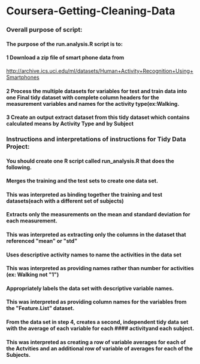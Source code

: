 # Coursera-Getting-Cleaning-Data
### Overall purpose of script:
#### The purpose of the run.analysis.R script is to:
#### 1 Download a zip file of smart phone data from 
http://archive.ics.uci.edu/ml/datasets/Human+Activity+Recognition+Using+Smartphones 
#### 2 Process the multiple datasets for variables for test and train data into one Final tidy dataset with complete column headers for the measurement variables and names for the activity type(ex:Walking.
#### 3 Create an output extract dataset from this tidy dataset which contains calculated means by Activity Type and by Subject

### Instructions and interpretations of instructions for Tidy Data Project:

#### You should create one R script called run_analysis.R that does the following. 
#### Merges the training and the test sets to create one data set.
####      This was interpreted as binding together the training and test datasets(each with a different set of subjects)
#### Extracts only the measurements on the mean and standard deviation for each measurement. 
####       This was interpreted as extracting only the columns in the dataset that referenced "mean" or "std"
#### Uses descriptive activity names to name the activities in the data set
####       This was interpreted as providing names rather than number for activities (ex: Walking not "1")
#### Appropriately labels the data set with descriptive variable names.
####       This was interpreted as providing column names for the variables from the "Feature.List" dataset.
#### From the data set in step 4, creates a second, independent tidy data set with the average of each variable for each #### activityand each subject.
####      This was interpreted as creating a row of variable averages for each of the Actvities and an additional row of variable of averages for each of the Subjects.
